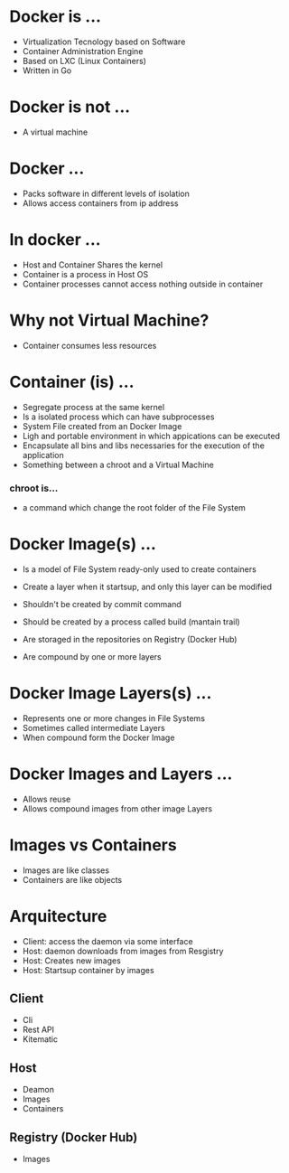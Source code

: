 # Docker is ...

- Virtualization Tecnology based on Software
- Container Administration Engine
- Based on LXC (Linux Containers)
- Written in Go

# Docker is not ...

- A virtual machine


# Docker ...

- Packs software in different levels of isolation
- Allows access containers from ip address

# In docker ...

- Host and Container Shares the kernel
- Container is a process in Host OS
- Container processes cannot access nothing outside in container

# Why not Virtual Machine?

- Container consumes less resources

# Container (is) ...

- Segregate process at the same kernel
- Is a isolated process which can have subprocesses
- System File created from an Docker Image
- Ligh and portable environment in which appications can be executed
- Encapsulate all bins and libs necessaries for the execution of the application
- Something between a chroot and a Virtual Machine

### chroot is...

- a command which change the root folder of the File System

# Docker Image(s) ...

- Is a model of File System ready-only used to create containers
- Create a layer when it startsup, and only this layer can be modified

- Shouldn't be created by commit command
- Should be created by a process called build (mantain trail)
- Are storaged in the repositories on Registry (Docker Hub)
- Are compound by one or more layers

# Docker Image Layers(s) ...

- Represents one or more changes in File Systems
- Sometimes called intermediate Layers
- When compound form the Docker Image

# Docker Images and Layers ...

- Allows reuse
- Allows compound images from other image Layers

# Images vs Containers

- Images are like classes
- Containers are like objects

# Arquitecture

- Client: access the daemon via some interface
- Host: daemon downloads from images from Resgistry
- Host: Creates new images
- Host: Startsup container by images

## Client
- Cli
- Rest API
- Kitematic

## Host
- Deamon
- Images
- Containers

## Registry (Docker Hub)
- Images

